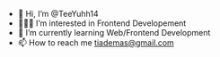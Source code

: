- 👋 Hi, I’m @TeeYuhh14
- 👩🏻‍💻 I’m interested in Frontend Developement
- 🌱 I’m currently learning Web/Frontend Development
- 📫 How to reach me tiademas@gmail.com


